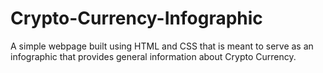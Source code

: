 # Crypto-Currency-Infographic
A simple webpage built using HTML and CSS that is meant to serve as an infographic that provides general information about Crypto Currency.
